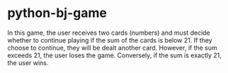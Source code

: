 # python-bj-game
In this game, the user receives two cards (numbers) and must decide whether to continue playing if the sum of the cards is below 21. If they choose to continue, they will be dealt another card. However, if the sum exceeds 21, the user loses the game. Conversely, if the sum is exactly 21, the user wins.
